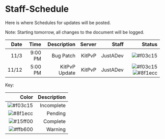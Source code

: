 # Staff-Schedule
Here is where Schedules for updates will be posted.

Note: Starting tomorrow, all changes to the document will be logged.


| Date | Time | Description | Server | Staff | Status |
| -----:| ------:| ---------------:| ---------:| ------:| -----:|
| 11/3 | 9:00 PM | Bug Patch | KitPvP | JustADev |![#f03c15](https://placehold.it/15/f03c15/000000?text=+) |
| 11/12 | 5:00 PM | KitPvP Update| KitPvP | JustADev | ![#f03c15](https://placehold.it/15/f03c15/000000?text=+) ![#8f1ecc](https://placehold.it/15/8f1ecc/000000?text=+) |


Key:

| Color | Description |
| ----:| ------------:|
|![#f03c15](https://placehold.it/15/f03c15/000000?text=+) |Incomplete|
|![#8f1ecc](https://placehold.it/15/8f1ecc/000000?text=+) |Pending|  
|![#15ff00](https://placehold.it/15/15ff00/000000?text=+) |Complete|
|![#ffb600](https://placehold.it/15/ffb600/000000?text=+) |Warning|
